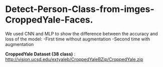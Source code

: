 # Detect-Person-Class-from-imges-CroppedYale-Faces.

We used CNN and MLP to show the difference between the accuracy and loss of the model:
 -First time without augmentation
 -Second time with augmentation

**CroppedYale Dataset (38 class)** : http://vision.ucsd.edu/extyaleb/CroppedYaleBZip/CroppedYale.zip
